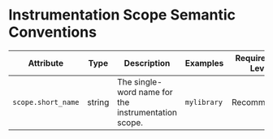 # Instrumentation Scope Semantic Conventions

<!-- semconv scope -->
| Attribute  | Type | Description  | Examples  | Requirement Level |
|---|---|---|---|---|
| `scope.short_name` | string | The single-word name for the instrumentation scope. | `mylibrary` | Recommended |
<!-- endsemconv -->
